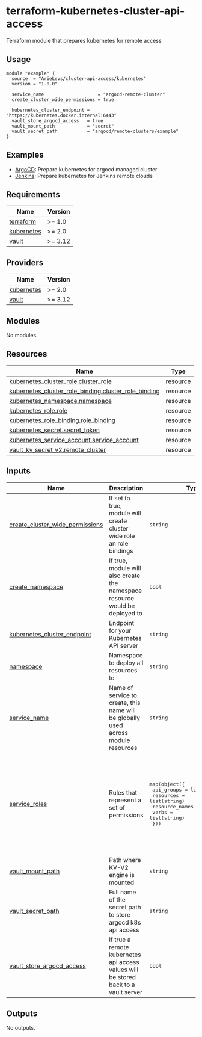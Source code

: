 # terraform-kubernetes-cluster-api-access
Terraform module that prepares kubernetes for remote access

## Usage
```hcl
module "example" {
  source  = "ArieLevs/cluster-api-access/kubernetes"
  version = "1.0.0"

  service_name                    = "argocd-remote-cluster"
  create_cluster_wide_permissions = true

  kubernetes_cluster_endpoint = "https://kubernetes.docker.internal:6443"
  vault_store_argocd_access   = true
  vault_mount_path            = "secret"
  vault_secret_path           = "argocd/remote-clusters/example"
}
```

## Examples
- [ArgoCD](https://github.com/ArieLevs/terraform-kubernetes-cluster-api-access/tree/master/examples/argocd): Prepare kubernetes for argocd managed cluster
- [Jenkins](https://github.com/ArieLevs/terraform-kubernetes-cluster-api-access/tree/master/examples/jenkins): Prepare kubernetes for Jenkins remote clouds

<!-- BEGIN_TF_DOCS -->
## Requirements

| Name | Version |
|------|---------|
| <a name="requirement_terraform"></a> [terraform](#requirement\_terraform) | >= 1.0 |
| <a name="requirement_kubernetes"></a> [kubernetes](#requirement\_kubernetes) | >= 2.0 |
| <a name="requirement_vault"></a> [vault](#requirement\_vault) | >= 3.12 |

## Providers

| Name | Version |
|------|---------|
| <a name="provider_kubernetes"></a> [kubernetes](#provider\_kubernetes) | >= 2.0 |
| <a name="provider_vault"></a> [vault](#provider\_vault) | >= 3.12 |

## Modules

No modules.

## Resources

| Name | Type |
|------|------|
| [kubernetes_cluster_role.cluster_role](https://registry.terraform.io/providers/hashicorp/kubernetes/latest/docs/resources/cluster_role) | resource |
| [kubernetes_cluster_role_binding.cluster_role_binding](https://registry.terraform.io/providers/hashicorp/kubernetes/latest/docs/resources/cluster_role_binding) | resource |
| [kubernetes_namespace.namespace](https://registry.terraform.io/providers/hashicorp/kubernetes/latest/docs/resources/namespace) | resource |
| [kubernetes_role.role](https://registry.terraform.io/providers/hashicorp/kubernetes/latest/docs/resources/role) | resource |
| [kubernetes_role_binding.role_binding](https://registry.terraform.io/providers/hashicorp/kubernetes/latest/docs/resources/role_binding) | resource |
| [kubernetes_secret.secret_token](https://registry.terraform.io/providers/hashicorp/kubernetes/latest/docs/resources/secret) | resource |
| [kubernetes_service_account.service_account](https://registry.terraform.io/providers/hashicorp/kubernetes/latest/docs/resources/service_account) | resource |
| [vault_kv_secret_v2.remote_cluster](https://registry.terraform.io/providers/hashicorp/vault/latest/docs/resources/kv_secret_v2) | resource |

## Inputs

| Name | Description | Type | Default | Required |
|------|-------------|------|---------|:--------:|
| <a name="input_create_cluster_wide_permissions"></a> [create\_cluster\_wide\_permissions](#input\_create\_cluster\_wide\_permissions) | If set to true, module will create cluster wide role an role bindings | `string` | `false` | no |
| <a name="input_create_namespace"></a> [create\_namespace](#input\_create\_namespace) | If true, module will also create the namespace resource would be deployed to | `bool` | `false` | no |
| <a name="input_kubernetes_cluster_endpoint"></a> [kubernetes\_cluster\_endpoint](#input\_kubernetes\_cluster\_endpoint) | Endpoint for your Kubernetes API server | `string` | `""` | no |
| <a name="input_namespace"></a> [namespace](#input\_namespace) | Namespace to deploy all resources to | `string` | `"kube-system"` | no |
| <a name="input_service_name"></a> [service\_name](#input\_service\_name) | Name of service to create, this name will be globally used across module resources | `string` | n/a | yes |
| <a name="input_service_roles"></a> [service\_roles](#input\_service\_roles) | Rules that represent a set of permissions | <pre>map(object({<br>    api_groups     = list(string)<br>    resources      = list(string)<br>    resource_names = list(string)<br>    verbs          = list(string)<br>  }))</pre> | <pre>{<br>  "all": {<br>    "api_groups": [<br>      "*"<br>    ],<br>    "resource_names": [],<br>    "resources": [<br>      "*"<br>    ],<br>    "verbs": [<br>      "*"<br>    ]<br>  }<br>}</pre> | no |
| <a name="input_vault_mount_path"></a> [vault\_mount\_path](#input\_vault\_mount\_path) | Path where KV-V2 engine is mounted | `string` | `""` | no |
| <a name="input_vault_secret_path"></a> [vault\_secret\_path](#input\_vault\_secret\_path) | Full name of the secret path to store argocd k8s api access | `string` | `""` | no |
| <a name="input_vault_store_argocd_access"></a> [vault\_store\_argocd\_access](#input\_vault\_store\_argocd\_access) | If true a remote kubernetes api access values will be stored back to a vault server | `bool` | `false` | no |

## Outputs

No outputs.
<!-- END_TF_DOCS -->
